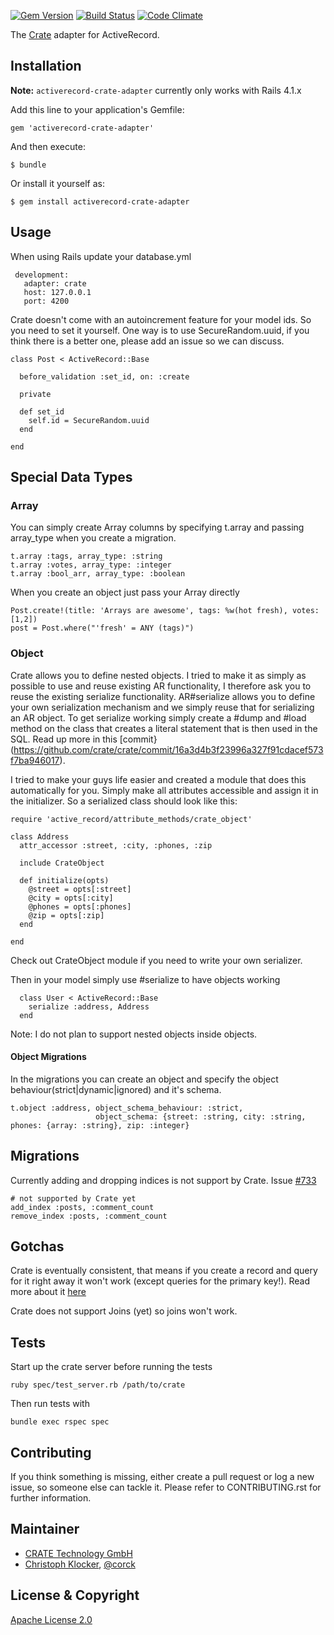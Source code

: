 [![Gem Version](https://badge.fury.io/rb/activerecord-crate-adapter.svg)](http://badge.fury.io/rb/activerecord-crate-adapter)
[![Build Status](https://travis-ci.org/crate/activerecord-crate-adapter.svg?branch=master)](https://travis-ci.org/crate/activerecord-crate-adapter)
[![Code Climate](https://codeclimate.com/github/crate/activerecord-crate-adapter.png)](https://codeclimate.com/github/crate/activerecord-crate-adapter)

The [Crate](http://www.crate.io) adapter for ActiveRecord.



## Installation

**Note:** `activerecord-crate-adapter` currently only works with Rails 4.1.x

Add this line to your application's Gemfile:

    gem 'activerecord-crate-adapter'

And then execute:

    $ bundle

Or install it yourself as:

    $ gem install activerecord-crate-adapter

## Usage

When using Rails update your database.yml

     development:
       adapter: crate
       host: 127.0.0.1
       port: 4200

Crate doesn't come with an autoincrement feature for your model ids. So you need to set
it yourself. One way is to use SecureRandom.uuid, if you think there is a better one,
please add an issue so we can discuss.

    class Post < ActiveRecord::Base

      before_validation :set_id, on: :create

      private

      def set_id
        self.id = SecureRandom.uuid
      end

    end

## Special Data Types

### Array
You can simply create Array columns by specifying t.array and passing array_type when you create a migration.

    t.array :tags, array_type: :string
    t.array :votes, array_type: :integer
    t.array :bool_arr, array_type: :boolean

When you create an object just pass your Array directly

    Post.create!(title: 'Arrays are awesome', tags: %w(hot fresh), votes: [1,2])
    post = Post.where("'fresh' = ANY (tags)")

### Object
Crate allows you to define nested objects. I tried to make it as simply as possible to use and reuse existing AR functionality,
I therefore ask you to reuse the existing serialize functionality. AR#serialize allows you to define your own serialization
mechanism and we simply reuse that for serializing an AR object. To get serialize working simply create a #dump and #load method
on the class that creates a literal statement that is then used in the SQL. Read up more in this [commit}(https://github.com/crate/crate/commit/16a3d4b3f23996a327f91cdacef573f7ba946017).

I tried to make your guys life easier and created a module that does this automatically for you. Simply make all attributes accessible
and assign it in the initializer. So a serialized class should look like this:

    require 'active_record/attribute_methods/crate_object'

    class Address
      attr_accessor :street, :city, :phones, :zip

      include CrateObject

      def initialize(opts)
        @street = opts[:street]
        @city = opts[:city]
        @phones = opts[:phones]
        @zip = opts[:zip]
      end

    end

Check out CrateObject module if you need to write your own serializer.

Then in your model simply use #serialize to have objects working

      class User < ActiveRecord::Base
        serialize :address, Address
      end

Note: I do not plan to support nested objects inside objects.

#### Object Migrations

In the migrations you can create an object and specify the object behaviour(strict|dynamic|ignored) and it's schema.

    t.object :address, object_schema_behaviour: :strict,
                       object_schema: {street: :string, city: :string, phones: {array: :string}, zip: :integer}



## Migrations

Currently adding and dropping indices is not support by Crate. Issue [#733](https://github.com/crate/crate/issues/733)

    # not supported by Crate yet
    add_index :posts, :comment_count
    remove_index :posts, :comment_count


## Gotchas

Crate is eventually consistent, that means if you create a record and query for it right away it
won't work (except queries for the primary key!). Read more about it [here](https://github.com/crate/crate/blob/master/docs/sql/dml.txt#L569)

Crate does not support Joins (yet) so joins won't work.

## Tests

Start up the crate server before running the tests

    ruby spec/test_server.rb /path/to/crate

Then run tests with

    bundle exec rspec spec


## Contributing

If you think something is missing, either create a pull request
or log a new issue, so someone else can tackle it.
Please refer to CONTRIBUTING.rst for further information.

## Maintainer

* [CRATE Technology GmbH](http://crate.io)
* [Christoph Klocker](http://www.vedanova.com), [@corck](http://www.twitter.com/corck)

## License & Copyright

[Apache License 2.0](https://github.com/crate/activerecord-crate-adapter/blob/master/LICENSE)